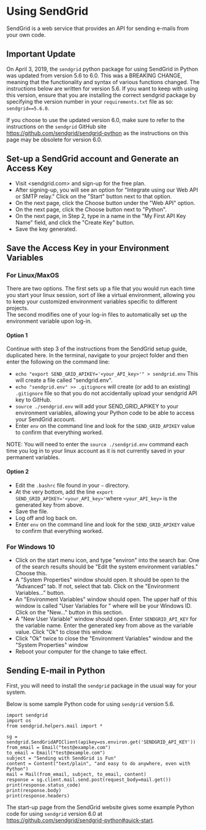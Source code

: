 # Using SendGrid

SendGrid is a web service that provides an API for sending e-mails from your
own code.

## __Important Update__
On April 3, 2019, the `sendgrid` python package for using SendGrid in Python
was updated from version 5.6 to 6.0.  This was a BREAKING CHANGE, meaning
that the functionality and syntax of various functions changed.  The
instructions below are written for version 5.6.  If you want to keep with 
using this version, ensure that you are installing the correct sendgrid package
by specifying the version number in your `requirements.txt` file as so:
` sendgrid==5.6.0`.  

If you choose to use the updated version 6.0, make sure to refer to the 
instructions on the `sendgrid` GitHub site <https://github.com/sendgrid/sendgrid-python>
as the instructions on this page may be obsolete for version 6.0.

## Set-up a SendGrid account and Generate an Access Key

* Visit <sendgrid.com> and sign-up for the free plan.
* After signing-up, you will see an option for "Integrate using our Web API
or SMTP relay."  Click on the "Start" button next to that option.
* On the next page, click the Choose button under the "Web API" option.
* On the next page, click the Choose button next to "Python".
* On the next page, in Step 2, type in a name in the "My First API Key Name"
field, and click the "Create Key" button.
* Save the key generated.

## Save the Access Key in your Environment Variables

### For Linux/MaxOS
There are two options.  The first sets up a file that you would run each time
you start your linux session, sort of like a virtual environment, allowing you
to keep your customized environment variables specific to different projects.  
The second modifies one of your log-in files to automatically set up the 
environment variable upon log-in.

#### Option 1  
Continue with step 3 of the instructions from the SendGrid setup
guide, duplicated here.  In the terminal, navigate to your project folder and 
then enter the following on the command line:
  * `echo "export SEND_GRID_APIKEY='<your_API_key>'" > sendgrid.env` This will 
  create a file called "sendgrid.env". 
  * `echo "sendgrid.env" >> .gitignore` will create (or add to an existing)
  `.gitignore` file so that you do not accidentally upload your sendgrid API
  key to GitHub.
  * `source ./sendgrid.env` will add your SEND_GRID_APIKEY to your environment
  variables, allowing your Python code to be able to access your SendGrid
  account.
  * Enter `env` on the command line and look for the `SEND_GRID_APIKEY` value
  to confirm that everything worked.

NOTE:  You will need to enter the `source ./sendgrid.env` command each time
  you log in to your linux account as it is not currently saved in your 
  permanent variables.  
  
#### Option 2  
* Edit the `.bashrc` file found in your `~` directory.
* At the very bottom,  add the line 
`export SEND_GRID_APIKEY='<your_API_key>'`where `<your_API_key>` is the 
generated key from above.
* Save the file.
* Log off and log back on.
* Enter `env` on the command line and look for the `SEND_GRID_APIKEY` value
to confirm that everything worked.

### For Windows 10
* Click on the start menu icon, and type "environ" into the search bar.  One
of the search results should be "Edit the system environment variables."
Choose this.
* A "System Properties" window should open.  It should be open to the 
"Advanced" tab.  If not, select that tab.  Click on the "Environment
Variables..." button.
* An "Environment Variables" window should open.  The upper half of this 
window is called "User Variables for <name>" where <name> will be your Windows
ID.  Click on the "New..." button in this section.
* A "New User Variable" window should open.  Enter `SENDGRID_API_KEY` for the
variable name.  Enter the generated key from above as the variable value.
Click "Ok" to close this window.
* Click "Ok" twice to close the "Environment Variables" window and the "System
Properties" window
* Reboot your computer for the change to take effect.

## Sending E-mail in Python
First, you will need to install the `sendgrid` package in the usual way for
your system.

Below is some sample Python code for using `sendgrid` version 5.6.
```
import sendgrid
import os
from sendgrid.helpers.mail import *

sg = sendgrid.SendGridAPIClient(apikey=os.environ.get('SENDGRID_API_KEY'))
from_email = Email("test@example.com")
to_email = Email("test@example.com")
subject = "Sending with SendGrid is Fun"
content = Content("text/plain", "and easy to do anywhere, even with Python")
mail = Mail(from_email, subject, to_email, content)
response = sg.client.mail.send.post(request_body=mail.get())
print(response.status_code)
print(response.body)
print(response.headers)
```

The start-up page from the SendGrid website gives some example Python code 
for using `sendgrid` version 6.0 at <https://github.com/sendgrid/sendgrid-python#quick-start>.

